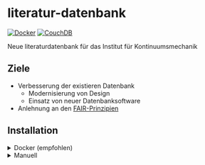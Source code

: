# literatur-datenbank

[![Docker](https://github.com/j0hax/literatur-datenbank/actions/workflows/docker-publish.yml/badge.svg)](https://github.com/j0hax/literatur-datenbank/actions/workflows/docker-publish.yml)
[![CouchDB](https://img.shields.io/badge/Apache%20CouchDB-EA2328?logo=apachecouchdb)](https://couchdb.apache.org/)

Neue literaturdatenbank für das Institut für Kontinuumsmechanik

## Ziele

- Verbesserung der existieren Datenbank
  - Modernisierung von Design
  - Einsatz von neuer Datenbanksoftware
- Anlehnung an den [FAIR-Prinzipien](FAIR.md)

## Installation

<details>
<summary>Docker (empfohlen)</summary>
<br>

Die Literaturdatenbank samt Datenbank wird am einfachsten mit [Docker Compose](https://docs.docker.com/compose/) installiert. Eine [Referenzdatei](/docker-compose.yml) ist vorhanden.

</details>

<details>
<summary>Manuell</summary>
<br>

Die Webapplikation basiert auf den traditionellen LAMP-Stack.

Nachdem das Repository geklont wurde muss noch `composer install` ausgeführt werden, um alle Abhängigkeiten zu installieren.

</details>
